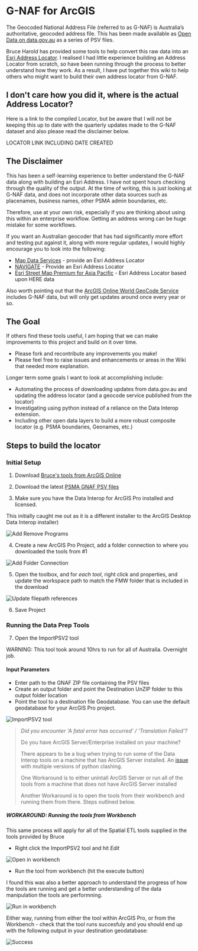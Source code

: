 # G-NAF for ArcGIS

The Geocoded National Address File (referred to as G-NAF) is Australia’s authoritative, geocoded address file.  This has been made available as [Open Data on data.gov.au](https://data.gov.au/dataset/geocoded-national-address-file-g-naf) as a series of PSV files. 

Bruce Harold has provided some tools to help convert this raw data into an [Esri Address Locator](http://pro.arcgis.com/en/pro-app/help/data/geocoding/create-a-locator.htm).  I realised I had little experience building an Address Locator from scratch, so have been running through the process to better understand how they work.  As a result, I have put together this wiki to help others who might want to build their own address locator from G-NAF.

## I don't care how you did it, where is the actual Address Locator?

Here is a link to the compiled Locator, but be aware that I will not be keeping this up to date with the quarterly updates made to the G-NAF dataset and also please read the disclaimer below.

LOCATOR LINK INCLUDING DATE CREATED

## The Disclaimer

This has been a self-learning experience to better understand the G-NAF data along with building an Esri Address.  I have not spent hours checking through the quality of the output.  At the time of writing, this is just looking at G-NAF data, and does not incorporate other data sources such as placenames, business names, other PSMA admin boundaries, etc. 

Therefore, use at your own risk, especially if you are thinking about using this within an enterprise workflow.  Getting an address wrong can be huge mistake for some workflows. 

If you want an Australian geocoder that has had significantly more effort and testing put against it, along with more regular updates, I would highly encourage you to look into the following:

* [Map Data Services](http://mapdataservices.com/industries-retail-locators) - provide an Esri Address Locator
* [NAVIGATE](https://www.psma.com.au/get-data/navigate) - Provide an Esri Address Locator
* [Esri Street Map Premium for Asia Pacific](http://www.esri.com/data/streetmap) - Esri Address Locator based upon HERE data

Also worth pointing out that the [ArcGIS Online World GeoCode Service](https://developers.arcgis.com/rest/geocode/api-reference/overview-world-geocoding-service.htm) includes G-NAF data, but will only get updates around once every year or so. 

## The Goal

If others find these tools useful, I am hoping that we can make improvements to this project and build on it over time.  
* Please fork and recontribute any improvements you make!
* Please feel free to raise issues and enhancements or areas in the Wiki that needed more explanation.

Longer term some goals I want to look at accomplishing include:

* Automating the process of downloading updates from data.gov.au and updating the address locator (and a geocode service published from the locator)
* Investigating using python instead of a reliance on the Data Interop extension.
* Including other open data layers to build a more robust composite locator (e.g. PSMA boundaries, Geonames, etc.)

## Steps to build the locator

### Initial Setup

1. Download [Bruce's tools from ArcGIS Online](http://www.arcgis.com/home/item.html?id=5bdf6c128c344b3ca7aea24e68fa32e1)

2. Download the latest [PSMA GNAF PSV files](http://data.gov.au/dataset/geocoded-national-address-file-g-naf/resource/99b44dff-4e84-4cb7-9cbf-a68d3ebf964a)

3. Make sure you have the Data Interop for ArcGIS Pro installed and licensed.

This initially caught me out as it is a different installer to the ArcGIS Desktop Data Interop installer)

![Add Remove Programs](/img/ArcGIS_Pro_DI_LicenseCheck.jpg?raw=true "Add Remove Programs")

4. Create a new ArcGIS Pro Project, add a folder connection to where you downloaded the tools from #1

![Add Folder Connection](/img/AddFolderConnection.png?raw=true "Add Folder Connection")

5. Open the toolbox, and for *each tool*, right click and properties, and update the workspace path to match the FMW folder that is included in the download

![Update filepath references](/img/UpdateReferencesInToolbox.png?raw=true "Update filepath references")

6. Save Project

### Running the Data Prep Tools

7. Open the ImportPSV2 tool

WARNING: This tool took around 10hrs to run for all of Australia.  Overnight job.

#### Input Parameters
* Enter path to the GNAF ZIP file containing the PSV files
* Create an output folder and point the Destination UnZIP folder to this output folder location
* Point the tool to a destination file Geodatabase.  You can use the default geodatabase for your ArcGIS Pro project.

![ImportPSV2 tool](/img/ImportPSV2_RunTool.png?raw=true "ImportPSV2 tool")

> _Did you encounter 'A fatal error has occurred' / 'Translation Failed'?_
> 
> Do you have ArcGIS Server/Enterprise installed on your machine?
> 
> There appears to be a bug when trying to run some of the Data Interop tools on a machine that has ArcGIS Server installed.  An [issue](https://geonet.esri.com/thread/185929-etl-sketchup-to-feature-class) with multiple versions of python clashing.
> 
> One Workaround is to either unintall ArcGIS Server or run all of the tools from a machine that does not have ArcGIS Server installed
>
> Another Workaround is to open the tools from their workbench and running them from there. Steps outlined below. 

##### WORKAROUND: Running the tools from Workbench

This same process will apply for all of the Spatial ETL tools supplied in the tools provided by Bruce

* Right click the ImportPSV2 tool and hit _Edit_

![Open in workbench](/img/OpenToolFromWB.png?raw=true "Open in workbench")

* Run the tool from workbench (hit the execute button)

I found this was also a better approach to understand the progress of how the tools are running and get a better understanding of the data manipulation the tools are performning.

![Run in workbench](/img/ImportPSV2.png?raw=true "Run in workbench")

Either way, running from either the tool within ArcGIS Pro, or from the Workbench - check that the tool runs succesfuly and you should end up with the following output in your destination geodatabase:

![Success](/img/Success_ImportPSV2.png?raw=true "Success")
